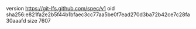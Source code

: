 version https://git-lfs.github.com/spec/v1
oid sha256:e821fa2e2b5f44b1bfaec3cc77aa5be0f7ead270d3ba72b42ce7c28fa30aaafd
size 7607
